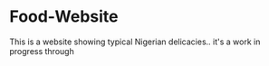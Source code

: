 # Food-Website

This is a website showing typical Nigerian delicacies.. 
it's a work in progress through 
